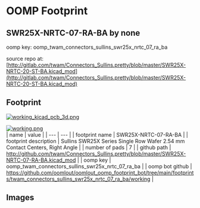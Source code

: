 # OOMP Footprint  
## SWR25X-NRTC-07-RA-BA  by none  
  
oomp key: oomp_twam_connectors_sullins_swr25x_nrtc_07_ra_ba  
  
source repo at: [http://gitlab.com/twam/Connectors_Sullins.pretty/blob/master/SWR25X-NRTC-20-ST-BA.kicad_mod](http://gitlab.com/twam/Connectors_Sullins.pretty/blob/master/SWR25X-NRTC-20-ST-BA.kicad_mod)  
## Footprint  
  
[![working_kicad_pcb_3d.png](working_kicad_pcb_3d_600.png)](working_kicad_pcb_3d.png)  
  
[![working.png](working_600.png)](working.png)  
| name | value | 
| --- | --- | 
| footprint name | SWR25X-NRTC-07-RA-BA | 
| footprint description | Sullins SWR25X Series Single Row Wafer 2.54 mm Contact Centers, Right Angle | 
| number of pads | 7 | 
| github path | http://github.com/twam/Connectors_Sullins.pretty/blob/master/SWR25X-NRTC-07-RA-BA.kicad_mod | 
| oomp key | oomp_twam_connectors_sullins_swr25x_nrtc_07_ra_ba | 
| oomp bot github | https://github.com/oomlout/oomlout_oomp_footprint_bot/tree/main/footprints/twam_connectors_sullins_swr25x_nrtc_07_ra_ba/working | 
## Images  
